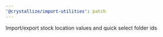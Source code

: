 ```yaml
---
'@crystallize/import-utilities': patch
---
```


Import/export stock location values and quick select folder ids
